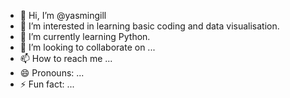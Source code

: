 - 👋 Hi, I’m @yasmingill
- 👀 I’m interested in learning basic coding and data visualisation.
- 🌱 I’m currently learning Python.
- 💞️ I’m looking to collaborate on ...
- 📫 How to reach me ...
- 😄 Pronouns: ...
- ⚡ Fun fact: ...

<!---
yasmingill/yasmingill is a ✨ special ✨ repository because its `README.md` (this file) appears on your GitHub profile.
You can click the Preview link to take a look at your changes.
--->
